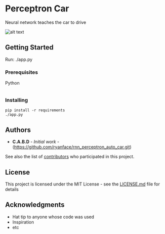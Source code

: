 # Perceptron Car

Neural network teaches the car to drive

![alt text](https://github.com/ryanface/rnn_perceptron_auto_car/blob/master/game.png)


## Getting Started

Run: ./app.py

### Prerequisites

Python 

```

```

### Installing

```
pip install -r requirements
./app.py
```

## Authors

* **C.A.B.D** - *Initial work* - (https://github.com/ryanface/rnn_perceptron_auto_car.git)

See also the list of [contributors](https://github.com/ryanface/rnn_perceptron_auto_car.git) who participated in this project.

## License

This project is licensed under the MIT License - see the [LICENSE.md](LICENSE.md) file for details

## Acknowledgments

* Hat tip to anyone whose code was used
* Inspiration
* etc

